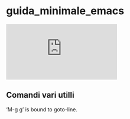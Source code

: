 # guida_minimale_emacs

![chart](https://www.gnu.org/software/emacs/refcards/pdf/refcard.pdf)


## Comandi  vari utilli

 ‘M-g g’ is bound to goto-line.
